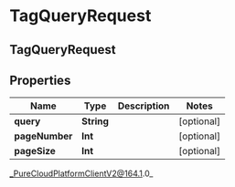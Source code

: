 # TagQueryRequest

## TagQueryRequest

## Properties

|Name | Type | Description | Notes|
|------------ | ------------- | ------------- | -------------|
| **query** | **String** |  | [optional] |
| **pageNumber** | **Int** |  | [optional] |
| **pageSize** | **Int** |  | [optional] |



_PureCloudPlatformClientV2@164.1.0_
